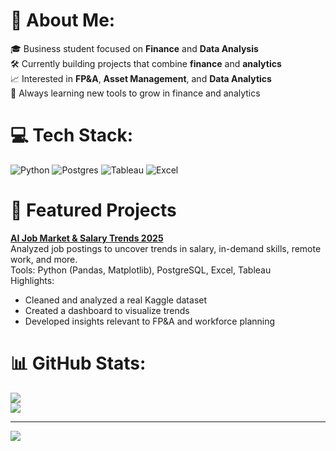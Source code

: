 # 💫 About Me:
🎓 Business student focused on **Finance** and **Data Analysis**  <br>🛠️ Currently building projects that combine **finance** and **analytics**<br>📈 Interested in **FP&A**, **Asset Management**, and **Data Analytics**<br>🧠 Always learning new tools to grow in finance and analytics<br> 

# 💻 Tech Stack:
![Python](https://img.shields.io/badge/python-3670A0?style=for-the-badge&logo=python&logoColor=ffdd54) ![Postgres](https://img.shields.io/badge/postgres-%23316192.svg?style=for-the-badge&logo=postgresql&logoColor=white) ![Tableau](https://img.shields.io/badge/Tableau-E97627?style=for-the-badge&logo=tableau&logoColor=white) ![Excel](https://img.shields.io/badge/Excel-217346?style=for-the-badge&logo=microsoft-excel&logoColor=white)

# 📁 Featured Projects
**[AI Job Market & Salary Trends 2025](https://github.com/yourusername/ai-job-market-analysis)**  
Analyzed job postings to uncover trends in salary, in-demand skills, remote work, and more.  
Tools: Python (Pandas, Matplotlib), PostgreSQL, Excel, Tableau  
Highlights:
- Cleaned and analyzed a real Kaggle dataset
- Created a dashboard to visualize trends
- Developed insights relevant to FP&A and workforce planning

# 📊 GitHub Stats:
![](https://github-readme-stats.vercel.app/api?username=freddypadilla&theme=discord_old_blurple&hide_border=false&include_all_commits=false&count_private=false)<br/>
![](https://nirzak-streak-stats.vercel.app/?user=freddypadilla&theme=discord_old_blurple&hide_border=false)<br/>

---
[![](https://visitcount.itsvg.in/api?id=freddypadilla&icon=0&color=0)](https://visitcount.itsvg.in)
